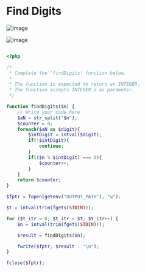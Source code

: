 # Find Digits

![image](https://user-images.githubusercontent.com/23621801/186750926-60de20c4-fe7d-406f-af3c-ade1ecd89b6b.png)

![image](https://user-images.githubusercontent.com/23621801/186750974-b7fc3902-51d0-427f-bc13-786f72bd13c6.png)

```php

<?php

/*
 * Complete the 'findDigits' function below.
 *
 * The function is expected to return an INTEGER.
 * The function accepts INTEGER n as parameter.
 */

function findDigits($n) {
    // Write your code here
    $aN = str_split("$n");
    $counter = 0;
    foreach($aN as $digit){
        $intDigit = intval($digit);
        if(!$intDigit){
            continue;
        }
        if(($n % $intDigit) === 0){
            $counter++;
        }
    }
    return $counter;
}

$fptr = fopen(getenv("OUTPUT_PATH"), "w");

$t = intval(trim(fgets(STDIN)));

for ($t_itr = 0; $t_itr < $t; $t_itr++) {
    $n = intval(trim(fgets(STDIN)));

    $result = findDigits($n);

    fwrite($fptr, $result . "\n");
}

fclose($fptr);


```
